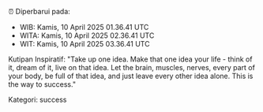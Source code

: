 ⏰ Diperbarui pada:
- WIB: Kamis, 10 April 2025 01.36.41 UTC
- WITA: Kamis, 10 April 2025 02.36.41 UTC
- WIT: Kamis, 10 April 2025 03.36.41 UTC

Kutipan Inspiratif:
"Take up one idea. Make that one idea your life - think of it, dream of it, live on that idea. Let the brain, muscles, nerves, every part of your body, be full of that idea, and just leave every other idea alone. This is the way to success."


Kategori: success

